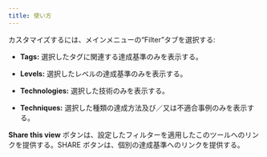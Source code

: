```yaml
---
title: 使い方
---
```

カスタマイズするには、メインメニューの“Filter”タブを選択する:

- **Tags:** 選択したタグに関連する達成基準のみを表示する。

- **Levels:** 選択したレベルの達成基準のみを表示する。

- **Technologies:** 選択した技術のみを表示する。

- **Techniques:** 選択した種類の達成方法及び／又は不適合事例のみを表示する。

**Share this view** ボタンは、設定したフィルターを適用したこのツールへのリンクを提供する。SHARE ボタンは、個別の達成基準へのリンクを提供する。
